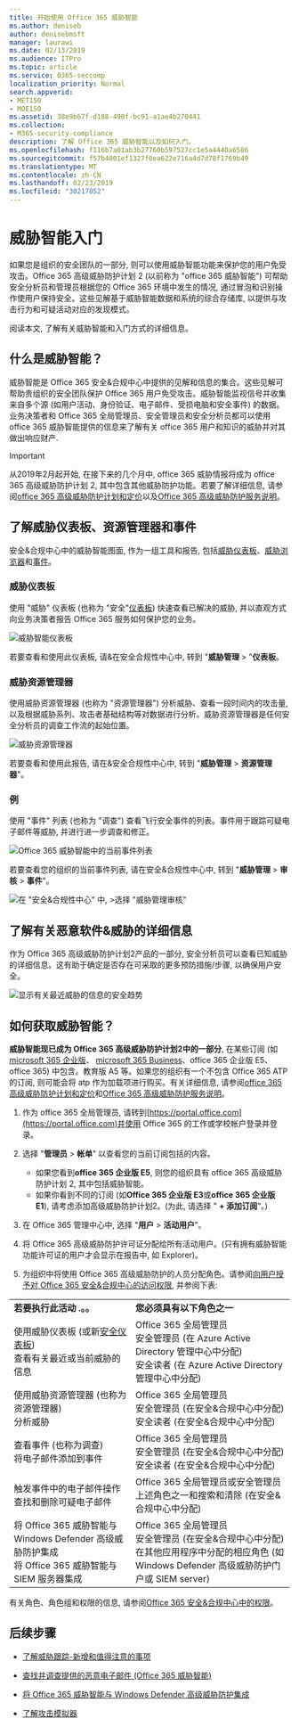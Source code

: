 ```yaml
---
title: 开始使用 Office 365 威胁智能
ms.author: deniseb
author: denisebmsft
manager: laurawi
ms.date: 02/13/2019
ms.audience: ITPro
ms.topic: article
ms.service: O365-seccomp
localization_priority: Normal
search.appverid:
- MET150
- MOE150
ms.assetid: 38e9b67f-d188-490f-bc91-a1ae4b270441
ms.collection:
- M365-security-compliance
description: 了解 Office 365 威胁智能以及如何入门。
ms.openlocfilehash: f116b7a01ab3b27760b597527cc1e5a4440a6586
ms.sourcegitcommit: f57b4001ef1327f0ea622e716a4d7d78f1769b49
ms.translationtype: MT
ms.contentlocale: zh-CN
ms.lasthandoff: 02/23/2019
ms.locfileid: "30217852"
---
```

# <a name="get-started-with-threat-intelligence"></a>威胁智能入门

如果您是组织的安全团队的一部分, 则可以使用威胁智能功能来保护您的用户免受攻击。Office 365 高级威胁防护计划 2 (以前称为 "office 365 威胁智能") 可帮助安全分析员和管理员根据您的 Office 365 环境中发生的情况, 通过冒泡和识别操作使用户保持安全。这些见解基于威胁智能数据和系统的综合存储库, 以提供与攻击行为和可疑活动对应的发现模式。
  
阅读本文, 了解有关威胁智能和入门方式的详细信息。
  
## <a name="what-is-threat-intelligence"></a>什么是威胁智能？

威胁智能是 Office 365 安全&amp;合规中心中提供的见解和信息的集合。这些见解可帮助贵组织的安全团队保护 Office 365 用户免受攻击。威胁智能监视信号并收集来自多个源 (如用户活动、身份验证、电子邮件、受损电脑和安全事件) 的数据。业务决策者和 Office 365 全局管理员、安全管理员和安全分析员都可以使用 office 365 威胁智能提供的信息来了解有关 office 365 用户和知识的威胁并对其做出响应财产.

> [!IMPORTANT]
> 从2019年2月起开始, 在接下来的几个月中, office 365 威胁情报将成为 office 365 高级威胁防护计划 2, 其中包含其他威胁防护功能。若要了解详细信息, 请参阅[office 365 高级威胁防护计划和定价](https://products.office.com/exchange/advance-threat-protection)以及[Office 365 高级威胁防护服务说明](https://docs.microsoft.com/office365/servicedescriptions/office-365-advanced-threat-protection-service-description)。
  
## <a name="get-acquainted-with-the-threat-dashboard-explorer-and-incidents"></a>了解威胁仪表板、资源管理器和事件

安全&amp;合规中心中的威胁智能图面, 作为一组工具和报告, 包括[威胁仪表板](get-started-with-ti.md#dashboard)、[威胁浏览器](get-started-with-ti.md#explorer)和[事件](get-started-with-ti.md#incidents)。
  
### <a name="threat-dashboard"></a>威胁仪表板

使用 "威胁" 仪表板 (也称为 "安全"[仪表板](security-dashboard.md)) 快速查看已解决的威胁, 并以直观方式向业务决策者报告 Office 365 服务如何保护您的业务。
  
![威胁智能仪表板](media/ce013a31-3f80-4d09-bb95-bfb7623b8bc4.png)
  
若要查看和使用此仪表板, 请&amp;在安全合规性中心中, 转到 "**威胁管理** \> "**仪表板**。
  
### <a name="threat-explorer"></a>威胁资源管理器

使用威胁资源管理器 (也称为 "资源管理器") 分析威胁、查看一段时间内的攻击量, 以及根据威胁系列、攻击者基础结构等对数据进行分析。威胁资源管理器是任何安全分析员的调查工作流的起始位置。
  
![威胁资源管理器](media/7a7cecee-17f0-4134-bcb8-7cee3f3c3890.png)
  
若要查看和使用此报告, 请在&amp;安全合规性中心中, 转到 "**威胁管理** \> **资源管理器**"。
  
 ### <a name="incidents"></a>例

使用 "事件" 列表 (也称为 "调查") 查看飞行安全事件的列表。事件用于跟踪可疑电子邮件等威胁, 并进行进一步调查和修正。
  
![Office 365 威胁智能中的当前事件列表](media/acadd4c7-d2de-4146-aeb8-90cfad805a9c.png)
  
若要查看您的组织的当前事件列表, 请在安全&amp;合规性中心中, 转到 "**威胁管理** \> **审核** \> **事件**"。
  
![在 "安全&amp;合规性中心" 中, \>选择 "威胁管理审核"](media/e0f46454-fa38-40f0-a120-b595614d1d22.png)
  
## <a name="learn-more-about-malware-amp-threats"></a>了解有关恶意软件&amp;威胁的详细信息

作为 Office 365 高级威胁防护计划2产品的一部分, 安全分析员可以查看已知威胁的详细信息。这有助于确定是否存在可采取的更多预防措施/步骤, 以确保用户安全。
  
![显示有关最近威胁的信息的安全趋势](media/11e7d40d-139b-4c56-8d52-c091c8654151.png) 
  
## <a name="how-do-we-get-threat-intelligence"></a>如何获取威胁智能？

**威胁智能现已成为 Office 365 高级威胁防护计划2中的一部分**, 在某些订阅 (如[microsoft 365 企业版](https://www.microsoft.com/microsoft-365/enterprise/home)、 [microsoft 365 Business](https://www.microsoft.com/microsoft-365/business)、office 365 企业版 E5、office 365) 中包含。教育版 A5 等。如果您的组织有一个不包含 Office 365 ATP 的订阅, 则可能会将 atp 作为加载项进行购买。有关详细信息, 请参阅[office 365 高级威胁防护计划和定价](https://products.office.com/exchange/advance-threat-protection)和[Office 365 高级威胁防护服务说明](https://docs.microsoft.com/en-us/office365/servicedescriptions/office-365-advanced-threat-protection-service-description#whats-new-in-office-365-advanced-threat-protection-atp)。
  
1. 作为 office 365 全局管理员, 请转到[https://portal.office.com](https://portal.office.com)并使用 Office 365 的工作或学校帐户登录并登录。 
    
2. 选择 "**管理员** \> **帐单**" 以查看您的当前订阅包括的内容。 

    - 如果您看到**office 365 企业版 E5**, 则您的组织具有 office 365 高级威胁防护计划 2, 其中包括威胁智能。 
    - 如果你看到不同的订阅 (如**Office 365 企业版 E3**或**office 365 企业版 E1**), 请考虑添加高级威胁防护计划2。(为此, 请选择 " **+ 添加订阅**"。)
    
3. 在 Office 365 管理中心中, 选择 "**用户** \> **活动用户**"。
    
5. 将 Office 365 高级威胁防护许可证分配给所有活动用户。(只有拥有威胁智能功能许可证的用户才会显示在报告中, 如 Explorer)。
    
6. 为组织中将使用 Office 365 高级威胁防护的人员分配角色。请参阅[向用户授予对 Office 365 安全&amp;合规中心的访问权限](grant-access-to-the-security-and-compliance-center.md), 并参阅下表:
    
|||
|:-----|:-----|
|**若要执行此活动 .。。** <br/> |**您必须具有以下角色之一** <br/> |
|使用威胁仪表板 (或新[安全仪表板](security-dashboard.md))  <br/> 查看有关最近或当前威胁的信息  <br/> |Office 365 全局管理员  <br/> 安全管理员 (在 Azure Active Directory 管理中心中分配)  <br/> 安全读者 (在 Azure Active Directory 管理中心中分配)  <br/> |
|使用威胁资源管理器 (也称为资源管理器)  <br/> 分析威胁  <br/> |Office 365 全局管理员  <br/> 安全管理员 (在安全&amp;合规中心中分配)  <br/> 安全读者 (在安全&amp;合规中心中分配)  <br/> |
|查看事件 (也称为调查) <br/> 将电子邮件添加到事件  <br/> |Office 365 全局管理员  <br/> 安全管理员 (在安全&amp;合规中心中分配)  <br/> 安全读者 (在安全&amp;合规中心中分配)  <br/> |
|触发事件中的电子邮件操作  <br/> 查找和删除可疑电子邮件  <br/> |Office 365 全局管理员或安全管理员  <br/> 上述角色之一和搜索和清除 (在安全&amp;合规中心中分配)  <br/> |
|将 Office 365 威胁智能与 Windows Defender 高级威胁防护集成  <br/> 将 Office 365 威胁智能与 SIEM 服务器集成  <br/> |Office 365 全局管理员  <br/> 安全管理员 (在安全&amp;合规中心中分配)  <br/> 在其他应用程序中分配的相应角色 (如 Windows Defender 高级威胁防护门户或 SIEM server)  <br/> |
   
有关角色、角色组和权限的信息, 请参阅[Office 365 安全&amp;合规中心中的权限](permissions-in-the-security-and-compliance-center.md)。
    
## <a name="next-steps"></a>后续步骤

- [了解威胁跟踪-新增和值得注意的事项](threat-trackers.md)
    
- [查找并调查提供的恶意电子邮件 (Office 365 威胁智能)](investigate-malicious-email-that-was-delivered.md)
    
- [将 Office 365 威胁智能与 Windows Defender 高级威胁防护集成](integrate-office-365-ti-with-wdatp.md)
    
- [了解攻击模拟器](attack-simulator.md)
  

